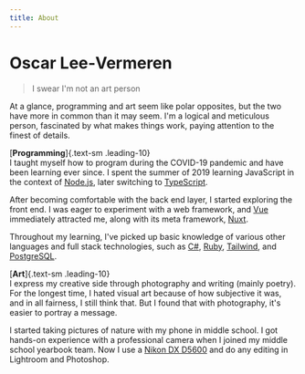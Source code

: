 ```yaml
---
title: About
---
```


# Oscar Lee&#8209;Vermeren

> I swear I'm not an art person

At a glance, programming and art seem like polar opposites, but the two have more in common than it may seem. I'm a logical and meticulous person, fascinated by what makes things work, paying attention to the finest of details.

[**Programming**]{.text-sm .leading-10}\
I taught myself how to program during the COVID-19 pandemic and have been learning ever since. I spent the summer of 2019 learning JavaScript in the context of [Node.js][], later switching to [TypeScript][TS].

After becoming comfortable with the back end layer, I started exploring the front end. I was eager to experiment with a web framework, and [Vue][] immediately attracted me, along with its meta framework, [Nuxt][].

Throughout my learning, I've picked up basic knowledge of various other languages and full stack technologies, such as [C#][], [Ruby][], [Tailwind][TW], and [PostgreSQL][PG].

[**Art**]{.text-sm .leading-10}\
I express my creative side through photography and writing (mainly poetry). For the longest time, I hated visual art because of how subjective it was, and in all fairness, I still think that. But I found that with photography, it's easier to portray a message.

I started taking pictures of nature with my phone in middle school. I got hands-on experience with a professional camera when I joined my middle school yearbook team. Now I use a [Nikon DX D5600][Nikon] and do any editing in Lightroom and Photoshop.

[Node.js]: https://nodejs.dev/en
[TS]: https://www.typescriptlang.org
[Vue]: https://vuejs.org
[Nuxt]: https://nuxt.com
[TW]: https://tailwindcss.com
[PG]: https://www.postgresql.org
[C#]: https://docs.microsoft.com/en-us/dotnet/csharp
[Ruby]: https://www.ruby-lang.org/en

[Nikon]: https://www.nikonusa.com/en/nikon-products/product/dslr-cameras/d5600.html
